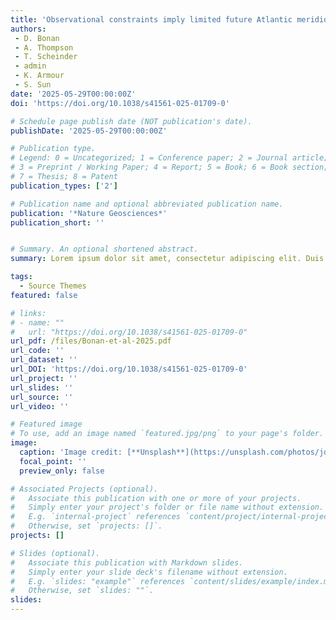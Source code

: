 ```yaml
---
title: 'Observational constraints imply limited future Atlantic meridional overturning circulation weakening'
authors:
 - D. Bonan
 - A. Thompson
 - T. Scheinder
 - admin
 - K. Armour
 - S. Sun
date: '2025-05-29T00:00:00Z'
doi: 'https://doi.org/10.1038/s41561-025-01709-0'

# Schedule page publish date (NOT publication's date).
publishDate: '2025-05-29T00:00:00Z'

# Publication type.
# Legend: 0 = Uncategorized; 1 = Conference paper; 2 = Journal article;
# 3 = Preprint / Working Paper; 4 = Report; 5 = Book; 6 = Book section;
# 7 = Thesis; 8 = Patent
publication_types: ['2']

# Publication name and optional abbreviated publication name.
publication: '*Nature Geosciences*'
publication_short: ''


# Summary. An optional shortened abstract.
summary: Lorem ipsum dolor sit amet, consectetur adipiscing elit. Duis posuere tellus ac convallis placerat. Proin tincidunt magna sed ex sollicitudin condimentum.

tags:
  - Source Themes
featured: false

# links:
# - name: ""
#   url: "https://doi.org/10.1038/s41561-025-01709-0"
url_pdf: /files/Bonan-et-al-2025.pdf 
url_code: ''
url_dataset: ''
url_DOI: 'https://doi.org/10.1038/s41561-025-01709-0'
url_project: ''
url_slides: ''
url_source: ''
url_video: ''

# Featured image
# To use, add an image named `featured.jpg/png` to your page's folder.
image:
  caption: 'Image credit: [**Unsplash**](https://unsplash.com/photos/jdD8gXaTZsc)'
  focal_point: ''
  preview_only: false

# Associated Projects (optional).
#   Associate this publication with one or more of your projects.
#   Simply enter your project's folder or file name without extension.
#   E.g. `internal-project` references `content/project/internal-project/index.md`.
#   Otherwise, set `projects: []`.
projects: []

# Slides (optional).
#   Associate this publication with Markdown slides.
#   Simply enter your slide deck's filename without extension.
#   E.g. `slides: "example"` references `content/slides/example/index.md`.
#   Otherwise, set `slides: ""`.
slides:
---
```

